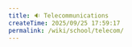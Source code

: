 ```yaml
---
title: 🔉 Telecommunications
createTime: 2025/09/25 17:59:17
permalink: /wiki/school/telecom/
---
```

